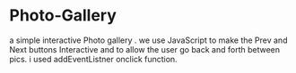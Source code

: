 # Photo-Gallery

a simple interactive Photo gallery .
we use JavaScript to make the Prev and Next buttons Interactive 
and to allow the user go back and forth between pics.
i used addEventListner onclick function.
